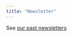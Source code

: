 ```yaml
---
title: "Newsletter"
---
```


See [our past newsletters](https://us9.campaign-archive.com/home/?u=cf667149616fd293afa115f5a&id=ebe72854f3)